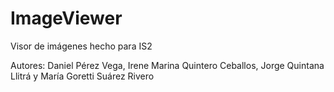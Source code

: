 # ImageViewer
Visor de imágenes hecho para IS2

Autores: Daniel Pérez Vega, Irene Marina Quintero Ceballos, Jorge Quintana Llitrá y María Goretti Suárez Rivero

